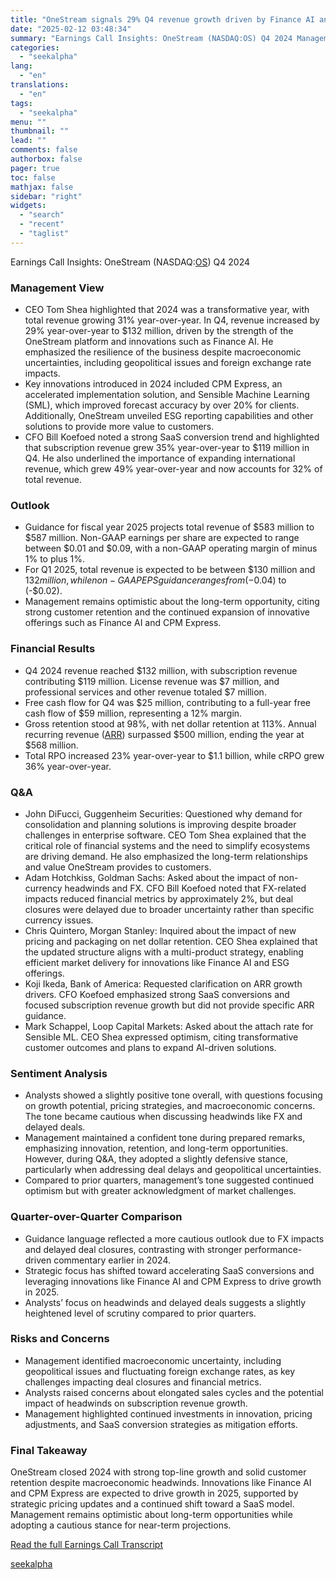 ```yaml
---
title: "OneStream signals 29% Q4 revenue growth driven by Finance AI and SaaS shift"
date: "2025-02-12 03:48:34"
summary: "Earnings Call Insights: OneStream (NASDAQ:OS) Q4 2024 Management View CEO Tom Shea highlighted that 2024 was a transformative year, with total revenue growing 31% year-over-year. In Q4, revenue increased by 29% year-over-year to $132 million, driven by the strength of the OneStream platform and innovations such as Finance AI. He..."
categories:
  - "seekalpha"
lang:
  - "en"
translations:
  - "en"
tags:
  - "seekalpha"
menu: ""
thumbnail: ""
lead: ""
comments: false
authorbox: false
pager: true
toc: false
mathjax: false
sidebar: "right"
widgets:
  - "search"
  - "recent"
  - "taglist"
---
```


Earnings Call Insights: OneStream (NASDAQ:[OS](https://seekingalpha.com/symbol/OS "OneStream, Inc.")) Q4 2024

### Management View

* CEO Tom Shea highlighted that 2024 was a transformative year, with total revenue growing 31% year-over-year. In Q4, revenue increased by 29% year-over-year to $132 million, driven by the strength of the OneStream platform and innovations such as Finance AI. He emphasized the resilience of the business despite macroeconomic uncertainties, including geopolitical issues and foreign exchange rate impacts.
* Key innovations introduced in 2024 included CPM Express, an accelerated implementation solution, and Sensible Machine Learning (SML), which improved forecast accuracy by over 20% for clients. Additionally, OneStream unveiled ESG reporting capabilities and other solutions to provide more value to customers.
* CFO Bill Koefoed noted a strong SaaS conversion trend and highlighted that subscription revenue grew 35% year-over-year to $119 million in Q4. He also underlined the importance of expanding international revenue, which grew 49% year-over-year and now accounts for 32% of total revenue.

### Outlook

* Guidance for fiscal year 2025 projects total revenue of $583 million to $587 million. Non-GAAP earnings per share are expected to range between $0.01 and $0.09, with a non-GAAP operating margin of minus 1% to plus 1%.
* For Q1 2025, total revenue is expected to be between $130 million and $132 million, while non-GAAP EPS guidance ranges from (-$0.04) to (-$0.02).
* Management remains optimistic about the long-term opportunity, citing strong customer retention and the continued expansion of innovative offerings such as Finance AI and CPM Express.

### Financial Results

* Q4 2024 revenue reached $132 million, with subscription revenue contributing $119 million. License revenue was $7 million, and professional services and other revenue totaled $7 million.
* Free cash flow for Q4 was $25 million, contributing to a full-year free cash flow of $59 million, representing a 12% margin.
* Gross retention stood at 98%, with net dollar retention at 113%. Annual recurring revenue ([ARR](https://seekingalpha.com/symbol/ARR "ARMOUR Residential REIT, Inc.")) surpassed $500 million, ending the year at $568 million.
* Total RPO increased 23% year-over-year to $1.1 billion, while cRPO grew 36% year-over-year.

### Q&A

* John DiFucci, Guggenheim Securities: Questioned why demand for consolidation and planning solutions is improving despite broader challenges in enterprise software. CEO Tom Shea explained that the critical role of financial systems and the need to simplify ecosystems are driving demand. He also emphasized the long-term relationships and value OneStream provides to customers.
* Adam Hotchkiss, Goldman Sachs: Asked about the impact of non-currency headwinds and FX. CFO Bill Koefoed noted that FX-related impacts reduced financial metrics by approximately 2%, but deal closures were delayed due to broader uncertainty rather than specific currency issues.
* Chris Quintero, Morgan Stanley: Inquired about the impact of new pricing and packaging on net dollar retention. CEO Shea explained that the updated structure aligns with a multi-product strategy, enabling efficient market delivery for innovations like Finance AI and ESG offerings.
* Koji Ikeda, Bank of America: Requested clarification on ARR growth drivers. CFO Koefoed emphasized strong SaaS conversions and focused subscription revenue growth but did not provide specific ARR guidance.
* Mark Schappel, Loop Capital Markets: Asked about the attach rate for Sensible ML. CEO Shea expressed optimism, citing transformative customer outcomes and plans to expand AI-driven solutions.

### Sentiment Analysis

* Analysts showed a slightly positive tone overall, with questions focusing on growth potential, pricing strategies, and macroeconomic concerns. The tone became cautious when discussing headwinds like FX and delayed deals.
* Management maintained a confident tone during prepared remarks, emphasizing innovation, retention, and long-term opportunities. However, during Q&A, they adopted a slightly defensive stance, particularly when addressing deal delays and geopolitical uncertainties.
* Compared to prior quarters, management’s tone suggested continued optimism but with greater acknowledgment of market challenges.

### Quarter-over-Quarter Comparison

* Guidance language reflected a more cautious outlook due to FX impacts and delayed deal closures, contrasting with stronger performance-driven commentary earlier in 2024.
* Strategic focus has shifted toward accelerating SaaS conversions and leveraging innovations like Finance AI and CPM Express to drive growth in 2025.
* Analysts’ focus on headwinds and delayed deals suggests a slightly heightened level of scrutiny compared to prior quarters.

### Risks and Concerns

* Management identified macroeconomic uncertainty, including geopolitical issues and fluctuating foreign exchange rates, as key challenges impacting deal closures and financial metrics.
* Analysts raised concerns about elongated sales cycles and the potential impact of headwinds on subscription revenue growth.
* Management highlighted continued investments in innovation, pricing adjustments, and SaaS conversion strategies as mitigation efforts.

### Final Takeaway

OneStream closed 2024 with strong top-line growth and solid customer retention despite macroeconomic headwinds. Innovations like Finance AI and CPM Express are expected to drive growth in 2025, supported by strategic pricing updates and a continued shift toward a SaaS model. Management remains optimistic about long-term opportunities while adopting a cautious stance for near-term projections.

[Read the full Earnings Call Transcript](https://seekingalpha.com/symbol/OS/earnings/transcripts)

[seekalpha](https://seekingalpha.com/news/4406571-onestream-signals-29-percent-q4-revenue-growth-driven-by-finance-ai-and-saas-shift)
